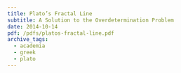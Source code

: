 ```yaml
---
title: Plato’s Fractal Line
subtitle: A Solution to the Overdetermination Problem
date: 2014-10-14
pdf: /pdfs/platos-fractal-line.pdf
archive_tags:
  - academia
  - greek
  - plato
---
```

